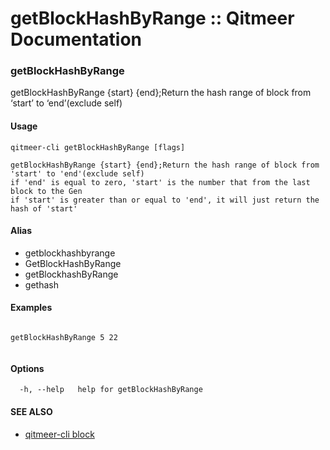 # getBlockHashByRange :: Qitmeer Documentation

### getBlockHashByRange <a href="#getblockhashbyrange" id="getblockhashbyrange"></a>

getBlockHashByRange {start} {end};Return the hash range of block from ‘start’ to ‘end’(exclude self)

#### Usage <a href="#usage" id="usage"></a>

```
qitmeer-cli getBlockHashByRange [flags]
```

```
getBlockHashByRange {start} {end};Return the hash range of block from 'start' to 'end'(exclude self)
if 'end' is equal to zero, 'start' is the number that from the last block to the Gen
if 'start' is greater than or equal to 'end', it will just return the hash of 'start'
```

#### Alias <a href="#alias" id="alias"></a>

* getblockhashbyrange
* GetBlockHashByRange
* getBlockhashByRange
* gethash

#### Examples <a href="#examples" id="examples"></a>

```

getBlockHashByRange 5 22
	
```

#### Options <a href="#options" id="options"></a>

```
  -h, --help   help for getBlockHashByRange
```

#### SEE ALSO <a href="#see-also" id="see-also"></a>

* [qitmeer-cli block](https://qitmeer.github.io/docs/en/reference/qitmeer-cli/block/)
